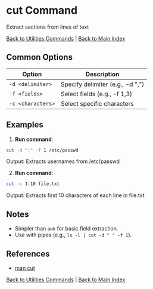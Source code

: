 # cut Command

Extract sections from lines of text

[Back to Utilities Commands](./index.md) | [Back to Main Index](../../README.md)

## Common Options

| Option | Description |
|--------|-------------|
| `-d <delimiter>` | Specify delimiter (e.g., -d ",") |
| `-f <fields>` | Select fields (e.g., -f 1,3) |
| `-c <characters>` | Select specific characters |

## Examples
1. **Run command**:
```bash
cut -d ":" -f 1 /etc/passwd
```
Output: Extracts usernames from /etc/passwd

2. **Run command**:
```bash
cut -c 1-10 file.txt
```
Output: Extracts first 10 characters of each line in file.txt


## Notes
- Simpler than `awk` for basic field extraction.
- Use with pipes (e.g., `ls -l | cut -d " " -f 1`).

## References
- [man cut](https://man7.org/linux/man-pages/man1/cut.1.html)

[Back to Utilities Commands](../index.md) | [Back to Main Index](../../README.md)